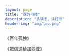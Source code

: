 ```yaml
---
layout: page 
title: "课外书籍" 
description: "多读书，读好书" 
header-img: "img/top.png" 
---
```


《百年孤独》

《把信送给加西亚》